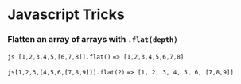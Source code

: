 # Javascript Tricks

### Flatten an array of arrays with ```.flat(depth)``` 


```js [1,2,3,4,5,[6,7,8]].flat()```
```=> [1,2,3,4,5,6,7,8]```

```js[1,2,3,[4,5,6,[7,8,9]]].flat(2)```
```=> [1, 2, 3, 4, 5, 6, [7,8,9]]```
